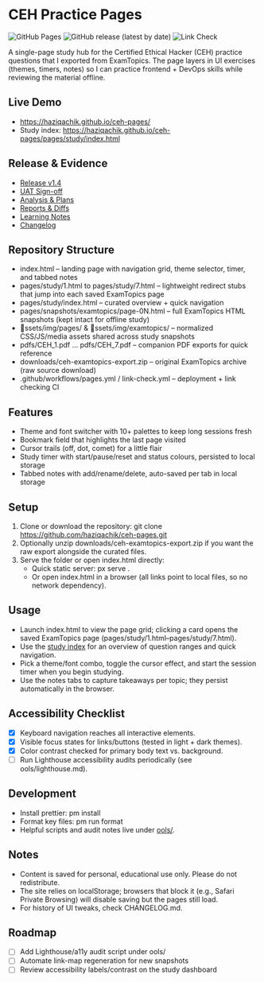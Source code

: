 # CEH Practice Pages

![GitHub Pages](https://img.shields.io/website?url=https%3A%2F%2Fhaziqachik.github.io%2Fceh-pages%2F) ![GitHub release (latest by date)](https://img.shields.io/github/v/release/haziqachik/ceh-pages) ![Link Check](https://github.com/haziqachik/ceh-pages/actions/workflows/link-check.yml/badge.svg)

A single-page study hub for the Certified Ethical Hacker (CEH) practice questions that I exported from ExamTopics. The page layers in UI exercises (themes, timers, notes) so I can practice frontend + DevOps skills while reviewing the material offline.

## Live Demo

- https://haziqachik.github.io/ceh-pages/
- Study index: https://haziqachik.github.io/ceh-pages/pages/study/index.html

## Release & Evidence

- [Release v1.4](https://github.com/haziqachik/ceh-pages/releases/tag/v1.4)
- [UAT Sign-off](UAT-SIGNOFF.md)
- [Analysis & Plans](docs/analysis/)
- [Reports & Diffs](docs/reports/)
- [Learning Notes](docs/learning-notes.md)
- [Changelog](CHANGELOG.md)

## Repository Structure
- index.html – landing page with navigation grid, theme selector, timer, and tabbed notes
- pages/study/1.html to pages/study/7.html – lightweight redirect stubs that jump into each saved ExamTopics page
- pages/study/index.html – curated overview + quick navigation
- pages/snapshots/examtopics/page-0N.html – full ExamTopics HTML snapshots (kept intact for offline study)
- ssets/img/pages/ & ssets/img/examtopics/ – normalized CSS/JS/media assets shared across study snapshots
- pdfs/CEH_1.pdf … pdfs/CEH_7.pdf – companion PDF exports for quick reference
- downloads/ceh-examtopics-export.zip – original ExamTopics archive (raw source download)
- .github/workflows/pages.yml / link-check.yml – deployment + link checking CI

## Features
- Theme and font switcher with 10+ palettes to keep long sessions fresh
- Bookmark field that highlights the last page visited
- Cursor trails (off, dot, comet) for a little flair
- Study timer with start/pause/reset and status colours, persisted to local storage
- Tabbed notes with add/rename/delete, auto-saved per tab in local storage

## Setup
1. Clone or download the repository: git clone https://github.com/haziqachik/ceh-pages.git
2. Optionally unzip downloads/ceh-examtopics-export.zip if you want the raw export alongside the curated files.
3. Serve the folder or open index.html directly:
   - Quick static server: 
px serve .
   - Or open index.html in a browser (all links point to local files, so no network dependency).

## Usage
- Launch index.html to view the page grid; clicking a card opens the saved ExamTopics page (pages/study/1.html–pages/study/7.html).
- Use the [study index](pages/study/index.html) for an overview of question ranges and quick navigation.
- Pick a theme/font combo, toggle the cursor effect, and start the session timer when you begin studying.
- Use the notes tabs to capture takeaways per topic; they persist automatically in the browser.

## Accessibility Checklist
- [x] Keyboard navigation reaches all interactive elements.
- [x] Visible focus states for links/buttons (tested in light + dark themes).
- [x] Color contrast checked for primary body text vs. background.
- [ ] Run Lighthouse accessibility audits periodically (see 	ools/lighthouse.md).

## Development
- Install prettier: 
pm install
- Format key files: 
pm run format
- Helpful scripts and audit notes live under [	ools/](tools/README.md).

## Notes
- Content is saved for personal, educational use only. Please do not redistribute.
- The site relies on localStorage; browsers that block it (e.g., Safari Private Browsing) will disable saving but the pages still load.
- For history of UI tweaks, check CHANGELOG.md.

## Roadmap
- [ ] Add Lighthouse/a11y audit script under 	ools/
- [ ] Automate link-map regeneration for new snapshots
- [ ] Review accessibility labels/contrast on the study dashboard

